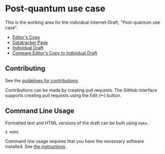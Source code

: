 # Post-quantum use case

This is the working area for the individual Internet-Draft, "Post-quantum use case".

* [Editor's Copy](https://avaira77.github.io/pq-ietf-usecase/#go.draft-vaira-lamps-pq-use-cases.html)
* [Datatracker Page](https://datatracker.ietf.org/doc/draft-vaira-lamps-pq-use-cases)
* [Individual Draft](https://datatracker.ietf.org/doc/html/draft-vaira-lamps-pq-use-cases)
* [Compare Editor's Copy to Individual Draft](https://avaira77.github.io/pq-ietf-usecase/#go.draft-vaira-lamps-pq-use-cases.diff)


## Contributing

See the
[guidelines for contributions](https://github.com/avaira77/pq-ietf-usecase/blob/main/CONTRIBUTING.md).

Contributions can be made by creating pull requests.
The GitHub interface supports creating pull requests using the Edit (✏) button.


## Command Line Usage

Formatted text and HTML versions of the draft can be built using `make`.

```sh
$ make
```

Command line usage requires that you have the necessary software installed.  See
[the instructions](https://github.com/martinthomson/i-d-template/blob/main/doc/SETUP.md).


